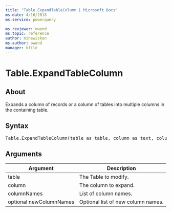 ```yaml
---
title: "Table.ExpandTableColumn | Microsoft Docs"
ms.date: 4/16/2018
ms.service: powerquery

ms.reviewer: owend
ms.topic: reference
author: minewiskan
ms.author: owend
manager: kfile
---
```

# Table.ExpandTableColumn

  
## About  
Expands a column of records or a column of tables into multiple columns in the containing table.  
  
## Syntax

<pre>
Table.ExpandTableColumn(table as table, column as text, columnNames as list, optional newColumnNames as nullable list) as table  
</pre>
  
## Arguments  
  
|Argument|Description|  
|------------|---------------|  
|table|The Table to modify.|  
|column|The column to expand.|  
|columnNames|List of column names.|  
|optional newColumnNames|Optional list of new column names.|  
  
